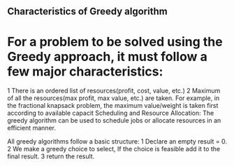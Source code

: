 ## Characteristics of Greedy algorithm

# For a problem to be solved using the Greedy approach, it must follow a few major characteristics:

1 There is an ordered list of resources(profit, cost, value, etc.)
2 Maximum of all the resources(max profit, max value, etc.) are taken.
For example, in the fractional knapsack problem, the maximum value/weight is taken first according to available capacit
Scheduling and Resource Allocation: The greedy algorithm can be used to schedule jobs or allocate resources in an efficient manner.

All greedy algorithms follow a basic structure:
1 Declare an empty result = 0.
2 We make a greedy choice to select, If the choice is feasible add it to the final result.
3 return the result.
